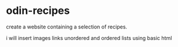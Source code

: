# odin-recipes
create a website containing a selection of recipes.

i will insert images links unordered and ordered lists using basic html